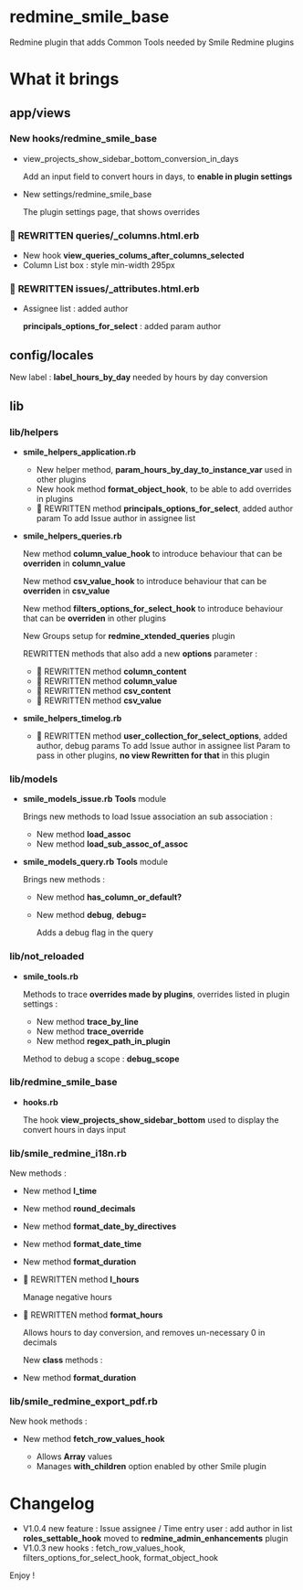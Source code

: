 redmine_smile_base
==================

Redmine plugin that adds Common Tools needed by Smile Redmine plugins

# What it brings

## app/views

### New hooks/redmine_smile_base

* view_projects_show_sidebar_bottom_conversion_in_days

  Add an input field to convert hours in days, to **enable in plugin settings**

* New settings/redmine_smile_base

  The plugin settings page, that shows overrides

### 🔑 **REWRITTEN** queries/_columns.html.erb

* New hook **view_queries_colums_after_columns_selected**
* Column List box : style min-width 295px

### 🔑 **REWRITTEN** issues/_attributes.html.erb

* Assignee list : added author

  **principals_options_for_select** : added param author

## config/locales

  New label : **label_hours_by_day** needed by hours by day conversion

## lib

### lib/helpers

* **smile_helpers_application.rb**

  * New helper method, **param_hours_by_day_to_instance_var** used in other plugins
  * New hook method **format_object_hook**, to be able to add overrides in plugins
  * 🔑 REWRITTEN method **principals_options_for_select**, added author param
    To add Issue author in assignee list

* **smile_helpers_queries.rb**

  New method **column_value_hook** to introduce behaviour that can be **overriden** in **column_value**

  New method **csv_value_hook** to introduce behaviour that can be **overriden** in **csv_value**

  New method **filters_options_for_select_hook** to introduce behaviour that can be **overriden** in other plugins

  New Groups setup for **redmine_xtended_queries** plugin

  REWRITTEN methods that also add a new **options** parameter :

  * 🔑 REWRITTEN method **column_content**
  * 🔑 REWRITTEN method **column_value**
  * 🔑 REWRITTEN method **csv_content**
  * 🔑 REWRITTEN method **csv_value**

* **smile_helpers_timelog.rb**

  * 🔑 REWRITTEN method **user_collection_for_select_options**, added author, debug params
    To add Issue author in assignee list
    Param to pass in other plugins, **no view Rewritten for that** in this plugin

### lib/models

* **smile_models_issue.rb** **Tools** module

  Brings new methods to load Issue association an sub association :

  * New method **load_assoc**
  * New method **load_sub_assoc_of_assoc**
* **smile_models_query.rb** **Tools** module

  Brings new methods :

  * New method **has_column_or_default?**
  * New method **debug**, **debug=**

    Adds a debug flag in the query

### lib/not_reloaded

* **smile_tools.rb**

  Methods to trace **overrides made by plugins**, overrides listed in plugin settings :
  * New method **trace_by_line**
  * New method **trace_override**
  * New method **regex_path_in_plugin**

  Method to debug a scope : **debug_scope**

### lib/redmine_smile_base

* **hooks.rb**

  The hook **view_projects_show_sidebar_bottom** used to display the convert hours in days input

### lib/smile_redmine_i18n.rb

  New methods :

* New method **l_time**
* New method **round_decimals**
* New method **format_date_by_directives**
* New method **format_date_time**
* New method **format_duration**
* 🔑 REWRITTEN method **l_hours**

  Manage negative hours

* 🔑 REWRITTEN method **format_hours**

  Allows hours to day conversion, and removes un-necessary 0 in decimals

  New **class** methods :

* New method **format_duration**

### lib/smile_redmine_export_pdf.rb

  New hook methods :

* New method **fetch_row_values_hook**

  * Allows **Array** values
  * Manages **with_children** option enabled by other Smile plugin

# Changelog

* V1.0.4 new feature : Issue assignee / Time entry user : add author in list
  **roles_settable_hook** moved to **redmine_admin_enhancements** plugin
* V1.0.3 new hooks : fetch_row_values_hook, filters_options_for_select_hook, format_object_hook


Enjoy !
